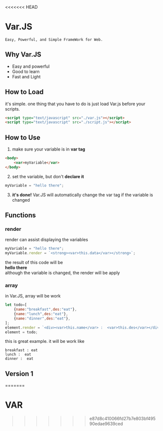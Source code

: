 <<<<<<< HEAD
# Var.JS
```
Easy, Powerful, and Simple FrameWork for Web.
```

## Why Var.JS
+ Easy and powerful
+ Good to learn
+ Fast and Light

## How to Load
it's simple. one thing that you have to do is just load Var.js before your scripts.
```html
<script type="text/javascript" src="./var.js"></script>
<script type="text/javascript" src="./script.js"></script>
```

## How to Use
1. make sure your variable is in **var tag**
```html
<body>
    <var>myVariable</var>
</body>
```
2. set the variable, but don't **declare it**
```js
myVariable = "hello there";
```
3. **it's done!** Var.JS will automatically change the var tag if the variable is changed

## Functions
### render
render can assist displaying the variables
```js
myVariable = "hello there";
myVariable.render = `<strong><var>this.data</var></strong>`;
```
the result of this code will be  
**hello there**         
although the variable is changed, the render will be apply

### array
in Var.JS, array will be work   
```js
let todo=[
    {name:"breakfast",des:"eat"},
    {name:"lunch",des:"eat"},
    {name:"dinner",des:"eat"},
];
element.render = `<div><var>this.name</var> :  <var>this.des</var></div>`;
element = todo;
```
this is great example. it will be work like
```
breakfast : eat
lunch :  eat
dinner :  eat
```
## Version 1
=======
# VAR
>>>>>>> e87d8c410066fd27b7e803bf49590edae9639ced
